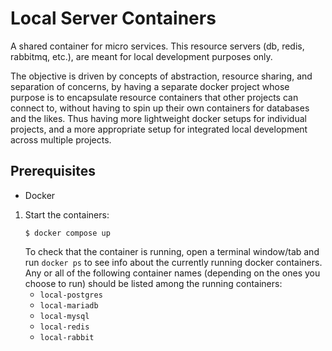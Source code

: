 # Local Server Containers

A shared container for micro services. This resource servers (db, redis, rabbitmq, etc.), are meant for local development purposes only. 

The objective is driven by concepts of abstraction, resource sharing, and separation of concerns, by having a separate docker project whose purpose is to encapsulate resource containers that other projects can connect to, without having to spin up their own containers for databases and the likes. Thus having more lightweight docker setups for individual projects, and a more appropriate setup for integrated local development across multiple projects.

## Prerequisites

- Docker

1. Start the containers:
    ```shell
    $ docker compose up
    ```
   To check that the container is running, open a terminal window/tab and run `docker ps` to see info about the
   currently running docker containers. Any or all of the following container names (depending on the ones you choose to run) should be listed among the running containers:
    - `local-postgres`
    - `local-mariadb`
    - `local-mysql`
    - `local-redis`
    - `local-rabbit`